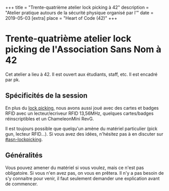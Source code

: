 +++
title = "Trente-quatrième atelier lock picking à 42"
description = "Atelier pratique autours de la sécurité physique organisé par l'"
date = 2019-05-03
[extra]
place = "Heart of Code (42)"
+++

# Trente-quatrième atelier lock picking de l'Association Sans Nom à 42

Cet atelier a lieu à 42. Il est ouvert aux étudiants, staff, etc.
Il est encadré par pk.

## Spécificités de la session

En plus du [lock picking](@/documentation/lock_picking/paracentrique/index.fr.md),
nous avons aussi joué avec des cartes et badges RFID avec un lecteur/ecriveur
RFID 13,56MHz, quelques cartes/badges réinscriptibles et un ChameleonMini RevG.

Il est toujours possible que quelqu'un amène du matériel particulier (pick gun,
lecteur RFID…).
Si vous avez des idées, n'hésitez pas à en discuter sur <a href="
{{ slack42(channel=asn-lockpicking) }}">#asn-lockpicking</a>.

## Généralités

Vous pouvez amener du matériel si vous voulez, mais ce n'est pas obligatoire.
Si vous n'en avez pas, on vous en prêtera.
Il n'y a pas besoin de s'y connaitre pour venir, il faut seulement demander une
explication avant de commencer.
